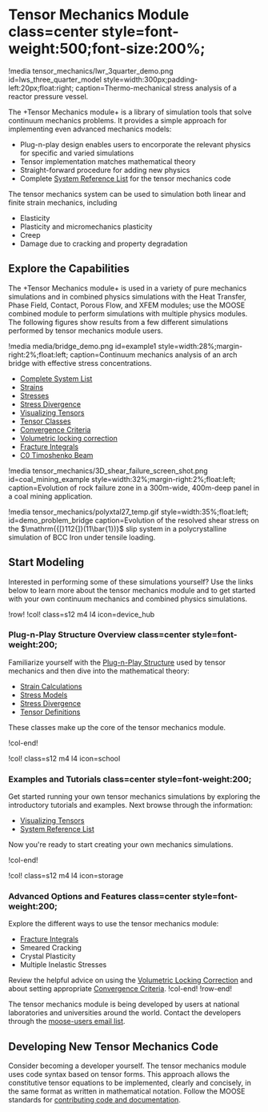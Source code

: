# Tensor Mechanics Module class=center style=font-weight:500;font-size:200%;

!media tensor_mechanics/lwr_3quarter_demo.png
       id=lws_three_quarter_model
       style=width:300px;padding-left:20px;float:right;
       caption=Thermo-mechanical stress analysis of a reactor pressure vessel.

The +Tensor Mechanics module+ is a library of simulation tools that solve
continuum mechanics problems. It provides a simple approach for implementing
even advanced mechanics models:

- Plug-n-play design enables users to encorporate the relevant physics for specific and varied simulations
- Tensor implementation matches mathematical theory
- Straight-forward procedure for adding new physics
- Complete [System Reference List](tensor_mechanics/systems.md) for the tensor mechanics code

The tensor mechanics system can be used to simulation both linear and finite strain mechanics, including

- Elasticity
- Plasticity and micromechanics plasticity
- Creep
- Damage due to cracking and property degradation

## Explore the Capabilities

The +Tensor Mechanics module+ is used in a variety of pure mechanics simulations
and in combined physics simulations with the Heat Transfer, Phase Field, Contact,
Porous Flow, and XFEM modules; use the MOOSE combined module to perform simulations
with multiple physics modules. The following figures show results from a few
different simulations performed by tensor mechanics module users.

!media media/bridge_demo.png
       id=example1
       style=width:28%;margin-right:2%;float:left;
       caption=Continuum mechanics analysis of an arch bridge with effective stress concentrations.
- [Complete System List](tensor_mechanics/systems.md)
- [Strains](tensor_mechanics/Strains.md)
- [Stresses](tensor_mechanics/Stresses.md)
- [Stress Divergence](tensor_mechanics/StressDivergence.md)
- [Visualizing Tensors](tensor_mechanics/VisualizingTensors.md)
- [Tensor Classes](tensor_mechanics/TensorClasses.md)
- [Convergence Criteria](tensor_mechanics/Convergence.md)
- [Volumetric locking correction](tensor_mechanics/VolumetricLocking.md)
- [Fracture Integrals](tensor_mechanics/FractureIntegrals.md)
- [C0 Timoshenko Beam](tensor_mechanics/C0TimoshenkoBeam.md)

!media tensor_mechanics/3D_shear_failure_screen_shot.png
       id=coal_mining_example
       style=width:32%;margin-right:2%;float:left;
       caption=Evolution of rock failure zone in a 300m-wide, 400m-deep panel in a coal mining application.

!media tensor_mechanics/polyxtal27_temp.gif
       style=width:35%;float:left;
       id=demo_problem_bridge
       caption=Evolution of the resolved shear stress on the $\mathrm{{[}112{]}(11\bar{1})}$ slip system in a polycrystalline simulation of BCC Iron under tensile loading.


## Start Modeling

Interested in performing some of these simulations yourself? Use the links below
to learn more about the tensor mechanics module and to get started with your own
continuum mechanics and combined physics simulations.

!row!
!col! class=s12 m4 l4 icon=device_hub

### Plug-n-Play Structure Overview class=center style=font-weight:200;

Familiarize yourself with the [Plug-n-Play Structure](tensor_mechanics/plug_n_play.md)
used by tensor mechanics and then dive into the mathematical theory:

- [Strain Calculations](tensor_mechanics/Strains.md)
- [Stress Models](tensor_mechanics/Stresses.md)
- [Stress Divergence](tensor_mechanics/StressDivergence.md)
- [Tensor Definitions](tensor_mechanics/TensorClasses.md)

These classes make up the core of the tensor mechanics module.

!col-end!

!col! class=s12 m4 l4 icon=school

### Examples and Tutorials class=center style=font-weight:200;

Get started running your own tensor mechanics simulations by exploring the
introductory tutorials and examples. Next browse through the information:

- [Visualizing Tensors](tensor_mechanics/VisualizingTensors.md)
- [System Reference List](tensor_mechanics/systems.md)

Now you're ready to start creating your own mechanics simulations.

 <!-- the guide on
 to postprocess
your new results. After completing these, browse through
the complete  and start
creating your own mechanics simulations. -->

!col-end!

!col! class=s12 m4 l4 icon=storage

### Advanced Options and Features class=center style=font-weight:200;

Explore the different ways to use the tensor mechanics module:

- [Fracture Integrals](tensor_mechanics/FractureIntegrals.md)
- Smeared Cracking
- Crystal Plasticity
- Multiple Inelastic Stresses

Review the helpful advice on using the
[Volumetric Locking Correction](tensor_mechanics/VolumetricLocking.md) and about
setting appropriate [Convergence Criteria](tensor_mechanics/Convergence.md).
!col-end!
!row-end!

The tensor mechanics module is being developed by users at national laboratories
and universities around the world. Contact the developers through the
[moose-users email list](help/contact_us.md).

## Developing New Tensor Mechanics Code

Consider becoming a developer yourself.
The tensor mechanics module uses code syntax based on tensor forms. This approach
allows the constitutive tensor equations to be implemented, clearly and concisely,
in the same format as written in mathematical notation.
Follow the MOOSE standards for [contributing code and documentation](utilities/MooseDocs/generate.md).
